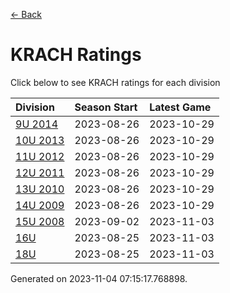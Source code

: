 [<- Back](../readme.md)
# KRACH Ratings
Click below to see KRACH ratings for each division

| Division | Season Start | Latest Game |
| :-- | :-- | :-- |
| [9U 2014](9U-2014-ratings.md) | 2023-08-26 | 2023-10-29 |
| [10U 2013](10U-2013-ratings.md) | 2023-08-26 | 2023-10-29 |
| [11U 2012](11U-2012-ratings.md) | 2023-08-26 | 2023-10-29 |
| [12U 2011](12U-2011-ratings.md) | 2023-08-26 | 2023-10-29 |
| [13U 2010](13U-2010-ratings.md) | 2023-08-26 | 2023-10-29 |
| [14U 2009](14U-2009-ratings.md) | 2023-08-26 | 2023-10-29 |
| [15U 2008](15U-2008-ratings.md) | 2023-09-02 | 2023-11-03 |
| [16U](16U-ratings.md) | 2023-08-25 | 2023-11-03 |
| [18U](18U-ratings.md) | 2023-08-25 | 2023-11-03 |

Generated on 2023-11-04 07:15:17.768898.
